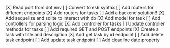 [X] Read port from dot env
[ ] Convert to es6 syntax
[ ] Add routers for different endpoints
    [X] Add routers for tasks
[ ] Add a backend solution!!
    [X] Add sequelize and sqlite to interact with db
    [X] Add model for task
[ ] Add controllers for parsing logic
    [X] Add controller for tasks
    [ ] Update controller methods for tasks
[ ] Add required GET and POST endpoints
    [X] Create a task with title and description
    [X] Add get task by id endpoint
    [ ] Add delete task endpoint
    [ ] Add update task endpoint
    [ ] Add deadline date property